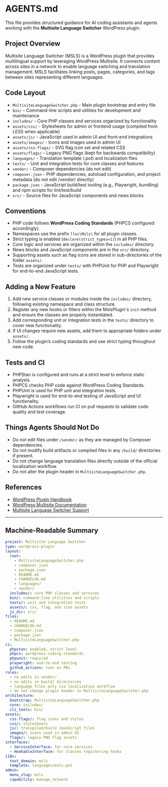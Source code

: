 # AGENTS.md

This file provides structured guidance for AI coding assistants and agents working with the **Multisite Language Switcher** WordPress plugin.

## Project Overview
Multisite Language Switcher (MSLS) is a WordPress plugin that provides multilingual support by leveraging WordPress Multisite. It connects content across sites in a network to enable language switching and translation management. MSLS facilitates linking posts, pages, categories, and tags between sites representing different languages.

## Code Layout
- `MultisiteLanguageSwitcher.php` - Main plugin bootstrap and entry file
- `bin/` - Command-line scripts and utilities for development and maintenance
- `includes/` - Core PHP classes and services organized by functionality
- `assets/css/` - Stylesheets for admin or frontend usage (compiled from LESS when applicable)
- `assets/js/` - JavaScript used in admin UI and front-end integrations
- `assets/images/` - Icons and images used in admin UI
- `assets/css-flags/` - SVG flag icon set and related CSS
- `assets/flags/` - Legacy PNG flags (kept for backwards compatibility)
- `languages/` - Translation template (.pot) and localization files
- `tests/` - Unit and integration tests for core classes and features
- `vendor/` - Composer dependencies (do not edit)
- `composer.json` - PHP dependencies, autoload configuration, and project metadata (do not edit /vendor/ directly)
- `package.json` - JavaScript build/test tooling (e.g., Playwright, bundling) and npm scripts for lint/test/build
- `src/` - Source files for JavaScript components and news blocks
## Conventions
- PHP code follows **WordPress Coding Standards** (PHPCS configured accordingly).
- Namespaces use the prefix `lloc\Msls\` for all plugin classes.
- Strict typing is enabled (`declare(strict_types=1)`) in all PHP files.
- Core logic and services are organized within the `includes/` directory.
- News blocks and JavaScript components are in the `src/` directory.
- Supporting assets such as flag icons are stored in sub-directories of the folder `assets/`.
- Tests are organized under `tests/` with PHPUnit for PHP and Playwright for end-to-end JavaScript tests.

## Adding a New Feature
1. Add new service classes or modules inside the `includes/` directory, following existing namespace and class structure.
2. Register any new hooks or filters within the MslsPlugin's `init` method and ensure the classes are properly instantiated.
3. Add corresponding unit or integration tests in the `tests/` directory to cover new functionality.
4. If UI changes require new assets, add them to appropriate folders under `assets/`.
5. Follow the plugin’s coding standards and use strict typing throughout new code.

## Tests and CI
- PHPStan is configured and runs at a strict level to enforce static analysis.
- PHPCS checks PHP code against WordPress Coding Standards.
- PHPUnit is used for PHP unit and integration tests.
- Playwright is used for end-to-end testing of JavaScript and UI functionality.
- GitHub Actions workflows run CI on pull requests to validate code quality and test coverage.

## Things Agents Should Not Do
- Do not edit files under `/vendor/` as they are managed by Composer dependencies.
- Do not modify build artifacts or compiled files in any `/build/` directories if present.
- Do not change language translation files directly outside of the official localization workflow.
- Do not alter the plugin header in `MultisiteLanguageSwitcher.php`.

## References
- [WordPress Plugin Handbook](https://developer.wordpress.org/plugins/)
- [WordPress Multisite Documentation](https://wordpress.org/documentation/article/create-a-network/)
- [Multisite Language Switcher Support](https://wordpress.org/support/plugin/multisite-language-switcher/)

---

## Machine-Readable Summary

```yaml
project: Multisite Language Switcher
type: wordpress-plugin
layout:
  root:
    - MultisiteLanguageSwitcher.php
    - composer.json
    - package.json
    - README.md
    - CHANGELOG.md
    - languages/
    - vendor/
  includes/: core PHP classes and services
  bin/: command-line utilities and scripts
  tests/: unit and integration tests
  assets/: css, flag, and icon assets
  js_dir: src/
files:
  - README.md
  - CHANGELOG.md
  - composer.json
  - package.json
  - MultisiteLanguageSwitcher.php
ci:
  phpstan: enabled, strict level
  phpcs: wordpress-coding-standards
  phpunit: required
  playwright: end-to-end testing
  github_actions: runs on PRs
rules:
  - no edits in vendor/
  - no edits in build/ directories
  - language files only via localization workflow
  - do not change plugin header in MultisiteLanguageSwitcher.php
architecture:
  bootstrap: MultisiteLanguageSwitcher.php
  core: includes/
  cli_tools: bin/
assets:
  css-flags/: flag icons and styles
  css/: stylesheets
  js/: transpiled/build JavaScript files
  images/: icons used in admin UI
  flags/: legacy PNG flag assets
interfaces:
  - ServiceInterface: for core services
  - HookableInterface: for classes registering hooks
i18n:
  text_domain: msls
  template: languages/msls.pot
admin:
  menu_slug: msls
  capability: manage_network
```
